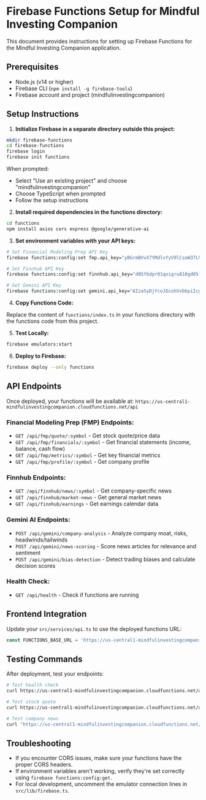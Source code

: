 
# Firebase Functions Setup for Mindful Investing Companion

This document provides instructions for setting up Firebase Functions for the Mindful Investing Companion application.

## Prerequisites

- Node.js (v14 or higher)
- Firebase CLI (`npm install -g firebase-tools`)
- Firebase account and project (mindfulinvestingcompanion)

## Setup Instructions

1. **Initialize Firebase in a separate directory outside this project:**

```bash
mkdir firebase-functions
cd firebase-functions
firebase login
firebase init functions
```

When prompted:
- Select "Use an existing project" and choose "mindfulinvestingcompanion"
- Choose TypeScript when prompted
- Follow the setup instructions

2. **Install required dependencies in the functions directory:**

```bash
cd functions
npm install axios cors express @google/generative-ai
```

3. **Set environment variables with your API keys:**

```bash
# Set Financial Modeling Prep API Key
firebase functions:config:set fmp.api_key="yBGrmBVvX7YMdlvYyV9lCsoW37LVphzN"

# Set Finnhub API Key  
firebase functions:config:set finnhub.api_key="d05f6dpr01qoigru810gd05f6dpr01qoigru8110"

# Set Gemini API Key
firebase functions:config:set gemini.api_key="AIzaSyDjYcoJDcohVvbbpiIcgZ1L6144pEvHGxo"
```

4. **Copy Functions Code:**

Replace the content of `functions/index.ts` in your functions directory with the functions code from this project.

5. **Test Locally:**

```bash
firebase emulators:start
```

6. **Deploy to Firebase:**

```bash
firebase deploy --only functions
```

## API Endpoints

Once deployed, your functions will be available at:
`https://us-central1-mindfulinvestingcompanion.cloudfunctions.net/api`

### Financial Modeling Prep (FMP) Endpoints:
- `GET /api/fmp/quote/:symbol` - Get stock quote/price data
- `GET /api/fmp/financials/:symbol` - Get financial statements (income, balance, cash flow)
- `GET /api/fmp/metrics/:symbol` - Get key financial metrics
- `GET /api/fmp/profile/:symbol` - Get company profile

### Finnhub Endpoints:
- `GET /api/finnhub/news/:symbol` - Get company-specific news
- `GET /api/finnhub/market-news` - Get general market news
- `GET /api/finnhub/earnings` - Get earnings calendar data

### Gemini AI Endpoints:
- `POST /api/gemini/company-analysis` - Analyze company moat, risks, headwinds/tailwinds
- `POST /api/gemini/news-scoring` - Score news articles for relevance and sentiment
- `POST /api/gemini/bias-detection` - Detect trading biases and calculate decision scores

### Health Check:
- `GET /api/health` - Check if functions are running

## Frontend Integration

Update your `src/services/api.ts` to use the deployed functions URL:
```typescript
const FUNCTIONS_BASE_URL = 'https://us-central1-mindfulinvestingcompanion.cloudfunctions.net';
```

## Testing Commands

After deployment, test your endpoints:

```bash
# Test health check
curl https://us-central1-mindfulinvestingcompanion.cloudfunctions.net/api/health

# Test stock quote
curl https://us-central1-mindfulinvestingcompanion.cloudfunctions.net/api/fmp/quote/AAPL

# Test company news
curl "https://us-central1-mindfulinvestingcompanion.cloudfunctions.net/api/finnhub/news/AAPL?from=2024-01-01&to=2024-12-31"
```

## Troubleshooting

- If you encounter CORS issues, make sure your functions have the proper CORS headers.
- If environment variables aren't working, verify they're set correctly using `firebase functions:config:get`.
- For local development, uncomment the emulator connection lines in `src/lib/firebase.ts`.
